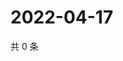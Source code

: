 # 2022-04-17

共 0 条

<!-- BEGIN WEIBO -->
<!-- 最后更新时间 Sun Apr 17 2022 16:18:29 GMT+0800 (China Standard Time) -->

<!-- END WEIBO -->
